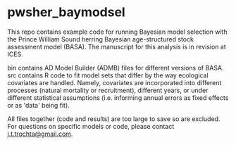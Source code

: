 # pwsher_baymodsel
This repo contains example code for running Bayesian model selection with the Prince William Sound herring Bayesian age-structured stock assessment model (BASA). The manuscript for this analysis is in revision at ICES.

bin contains AD Model Builder (ADMB) files for different versions of BASA. src contains R code to fit model sets that differ by the way ecological covariates are handled. Namely, covariates are incorporated into different processes (natural mortality or recruitment), different years, or under different statistical assumptions (i.e. informing annual errors as fixed effects or as 'data' being fit).

All files together (code and results) are too large to save so are excluded. For questions on specific models or code, please contact j.t.trochta@gmail.com.
